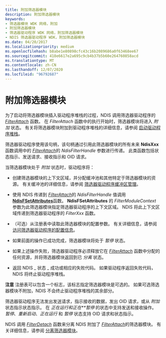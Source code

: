```yaml
---
title: 附加筛选器模块
description: 附加筛选器模块
keywords:
- 筛选器模块 WDK 网络，附加
- 附加筛选器模块
- 筛选器驱动程序 WDK 网络，附加筛选器模块
- NDIS 筛选器驱动程序 WDK，附加筛选器模块
ms.date: 04/20/2017
ms.localizationpriority: medium
ms.openlocfilehash: b8abe1e80898cfc43c16b2089686a0f63468ee67
ms.sourcegitcommit: 418e6617e2a695c9cb4b37b5b60e264760858acd
ms.translationtype: MT
ms.contentlocale: zh-CN
ms.lasthandoff: 12/07/2020
ms.locfileid: "96792687"
---
```

# <a name="attaching-a-filter-module"></a>附加筛选器模块





为了启动将筛选器模块插入驱动程序堆栈的过程，NDIS 调用筛选器驱动程序的 [*FilterAttach*](/windows-hardware/drivers/ddi/ndis/nc-ndis-filter_attach) 函数。 在 *FilterAttach* 函数中的执行开始时，筛选器模块将进入 *附加* 状态。 有关将筛选器模块附加到驱动程序堆栈的详细信息，请参阅 [启动驱动程序堆栈](starting-a-driver-stack.md)。

筛选器驱动程序使用该句柄，该句柄通过引用此筛选器模块的所有未来 **NdisXxx** 函数调用中的 [*FilterAttach*](/windows-hardware/drivers/ddi/ndis/nc-ndis-filter_attach)的 *NdisFilterHandle* 参数进行传递。 此类函数包括状态指示、发送请求、接收指示和 OID 请求。

当筛选器模块处于 *附加* 状态时，驱动程序将：

-   创建筛选器模块的上下文区域，并分配缓冲池和其他特定于筛选器模块的资源。 有关缓冲池的详细信息，请参阅 [筛选器驱动程序缓冲区管理](filter-driver-buffer-management.md)。

-   使用 NDIS 传递到 [*FilterAttach*](/windows-hardware/drivers/ddi/ndis/nc-ndis-filter_attach)的 *NdisFilterHandle* 值调用 [**NdisFSetAttributes**](/windows-hardware/drivers/ddi/ndis/nf-ndis-ndisfsetattributes)函数。 **NdisFSetAttributes** 的 *FilterModuleContext* 参数为此筛选器模块指定筛选器驱动程序的上下文区域。 NDIS 将此上下文区域传递到筛选器驱动程序的 *FilterXxx* 函数。

-   （可选）从注册表中读取此筛选器模块的配置参数。 有关详细信息，请参阅 [访问筛选器驱动程序的配置信息](accessing-configuration-information-for-a-filter-driver.md)。

-   如果前面的操作已成功完成，筛选器模块将处于 *暂停* 状态。

-   如果上述操作失败，筛选器驱动程序必须释放它在 [*FilterAttach*](/windows-hardware/drivers/ddi/ndis/nc-ndis-filter_attach) 函数中分配的任何资源，并将筛选器模块返回到已 *分离* 状态。

-   返回 NDIS \_ 状态 \_ 成功或相应的失败代码。 如果驱动程序返回失败代码，NDIS 将终止驱动程序堆栈。

**注意**  注册表可以包含一个标志，该标志指定筛选器模块是可选的。 如果可选筛选器模块不附加，NDIS 不会终止驱动程序堆栈的其余部分。

 

筛选器驱动程序无法发出发送请求，指示接收的数据，发出 OID 请求，或从 *附加* 状态指示状态指示。 在 *正在运行和正在**暂停* 的状态中支持发送和接收操作。 *暂停*、*重新启动*、*正在运行* 和 *暂停* 状态支持 OID 请求和状态指示。

NDIS 调用 [*FilterDetach*](/windows-hardware/drivers/ddi/ndis/nc-ndis-filter_detach) 函数来分离 NDIS 附加了 [*FilterAttach*](/windows-hardware/drivers/ddi/ndis/nc-ndis-filter_attach)的筛选器模块。 有关详细信息，请参阅 [分离筛选器模块](detaching-a-filter-module.md)。

 

